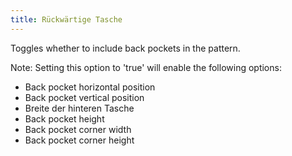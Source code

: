 ```yaml
---
title: Rückwärtige Tasche
---
```


Toggles whether to include back pockets in the pattern.

Note: Setting this option to 'true' will enable the following options:

- Back pocket horizontal position
- Back pocket vertical position
- Breite der hinteren Tasche
- Back pocket height
- Back pocket corner width
- Back pocket corner height
